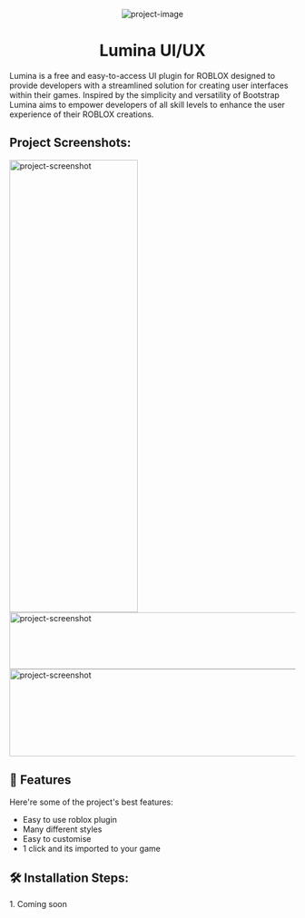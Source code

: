 <p align="center"><img src="https://socialify.git.ci/protekti/Lumina/image?description=1&amp;descriptionEditable=Lumina%20is%20a%20free%20and%20easy-to-access%20UI%20plugin%20for%20ROBLOX%2C%20designed%20to%20provide%20developers%20with%20a%20streamlined%20solution%20for%20creating%20user%20interfaces%20within%20their%20games.%20Inspired%20by%20the%20simplicity%20and%20versatility%20of%20Bootstrap%2C%20Lumina%20aims%20to%20empower%20developers%20of%20all%20skill%20levels%20to%20enhance%20the%20user%20experience%20of%20their%20ROBLOX%20creations.&amp;font=Inter&amp;forks=1&amp;issues=1&amp;language=1&amp;name=1&amp;owner=1&amp;pattern=Solid&amp;pulls=1&amp;stargazers=1&amp;theme=Auto" alt="project-image"></p>

<h1 align="center" id="title">Lumina UI/UX</h1>

<p id="description">Lumina is a free and easy-to-access UI plugin for ROBLOX designed to provide developers with a streamlined solution for creating user interfaces within their games. Inspired by the simplicity and versatility of Bootstrap Lumina aims to empower developers of all skill levels to enhance the user experience of their ROBLOX creations.</p>

<h2>Project Screenshots:</h2>

<img src="https://cdn.discordapp.com/attachments/799660302626586625/1235607851121119285/Zrzut_ekranu_2676.png?ex=6634fcfc&amp;is=6633ab7c&amp;hm=537e2b617ad6402df135ec6c0bd76f53ceaf7950912c2d335222be10add0ac4e&amp;" alt="project-screenshot" width="226" height="798/">

<img src="https://cdn.discordapp.com/attachments/799660302626586625/1235608181128826890/Zrzut_ekranu_2677.png?ex=6634fd4a&amp;is=6633abca&amp;hm=1af98788a0e6f7c671ee676d96185000445dcb67538ba05400ed3a7cc375def3&amp;" alt="project-screenshot" width="1138" height="100/">

<img src="https://cdn.discordapp.com/attachments/799660302626586625/1235608181410107393/Zrzut_ekranu_2678.png?ex=6634fd4a&amp;is=6633abca&amp;hm=c83957486208e18fc5788bae43d8e2bd1644fa0e5585bcd29053dc4c5cbf7060&amp;" alt="project-screenshot" width="1122" height="154/">

  
  
<h2>🧐 Features</h2>

Here're some of the project's best features:

*   Easy to use roblox plugin
*   Many different styles
*   Easy to customise
*   1 click and its imported to your game

<h2>🛠️ Installation Steps:</h2>

<p>1. Coming soon</p>
